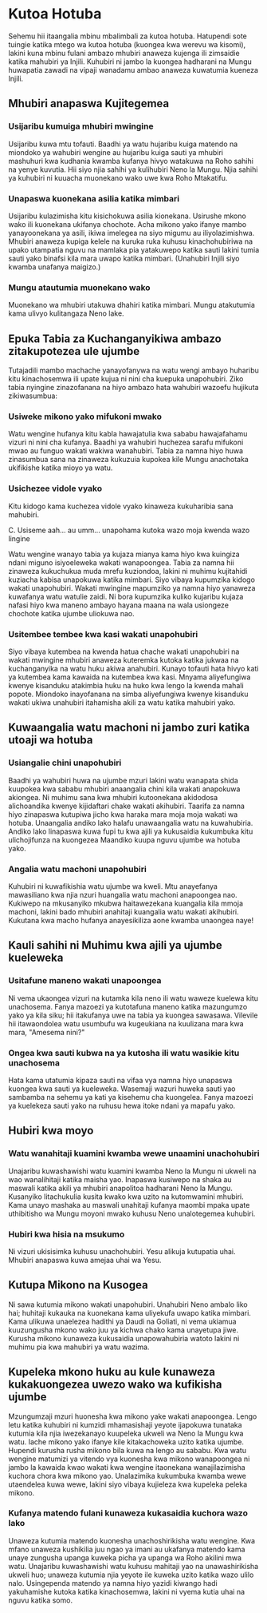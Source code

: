 # Kutoa Hotuba

Sehemu hii itaangalia mbinu mbalimbali za kutoa hotuba. Hatupendi sote tuingie katika mtego wa kutoa hotuba (kuongea kwa werevu wa kisomi), lakini kuna mbinu fulani ambazo mhubiri anaweza kujenga ili zimsaidie katika mahubiri ya Injili. Kuhubiri ni jambo la kuongea hadharani na Mungu huwapatia zawadi na vipaji wanadamu ambao anaweza kuwatumia kueneza Injili. 

## Mhubiri anapaswa Kujitegemea

### Usijaribu kumuiga mhubiri mwingine
 
Usijaribu kuwa mtu tofauti. Baadhi ya watu hujaribu kuiga matendo na miondoko ya wahubiri wengine au hujaribu kuiga sauti ya mhubiri mashuhuri kwa kudhania kwamba kufanya hivyo watakuwa na Roho sahihi na yenye kuvutia. Hii siyo njia sahihi ya kulihubiri Neno la Mungu. Njia sahihi ya kuhubiri ni kuuacha muonekano wako uwe kwa Roho Mtakatifu.

### Unapaswa kuonekana asilia katika mimbari

Usijaribu kulazimisha kitu kisichokuwa asilia kionekana. Usirushe mkono wako ili kuonekana ukifanya chochote. Acha mikono yako ifanye mambo yanayoonekana ya asili, ikiwa imelegea na siyo migumu au iliyolazimishwa. Mhubiri anaweza kupiga kelele na kuruka ruka kuhusu kinachohubiriwa na upako utampatia nguvu na mamlaka pia yatakuwepo katika sauti lakini tumia sauti yako binafsi kila mara uwapo katika mimbari. (Unahubiri Injili siyo kwamba unafanya maigizo.)

### Mungu atautumia muonekano wako
 
Muonekano wa mhubiri utakuwa dhahiri katika mimbari. Mungu atakutumia kama ulivyo kulitangaza Neno lake. 

## Epuka Tabia za Kuchanganyikiwa ambazo zitakupotezea ule ujumbe

Tutajadili mambo machache yanayofanywa na watu wengi ambayo huharibu kitu kinachosemwa ili upate kujua ni nini cha kuepuka unapohubiri. Ziko tabia nyingine zinazofanana na hiyo ambazo hata wahubiri wazoefu hujikuta zikiwasumbua:

### Usiweke mikono yako mifukoni mwako

Watu wengine hufanya kitu kabla hawajatulia kwa sababu hawajafahamu vizuri ni nini cha kufanya. Baadhi ya wahubiri huchezea sarafu mifukoni mwao au funguo wakati wakiwa wanahubiri. Tabia za namna hiyo huwa zinasumbua sana na zinaweza kukuzuia kupokea kile Mungu anachotaka ukifikishe katika mioyo ya watu.

### Usichezee vidole vyako 

Kitu kidogo kama kuchezea vidole vyako kinaweza kukuharibia sana mahubiri.

C. Usiseme aah&hellip; au umm&hellip; unapohama kutoka wazo moja kwenda wazo lingine

Watu wengine wanayo tabia ya kujaza mianya kama hiyo kwa kuingiza ndani miguno isiyoeleweka wakati wanapoongea. Tabia za namna hii zinaweza kukuchukua muda mrefu kuziondoa, lakini ni muhimu kujitahidi kuziacha kabisa unapokuwa katika mimbari. Siyo vibaya kupumzika kidogo wakati unapohubiri. Wakati mwingine mapumziko ya namna hiyo yanaweza kuwafanya watu watulie zaidi. Ni bora kupumzika kuliko kujaribu kujaza nafasi hiyo kwa maneno ambayo hayana maana na wala usiongeze chochote katika ujumbe uliokuwa nao.

### Usitembee tembee kwa kasi wakati unapohubiri 

Siyo vibaya kutembea na kwenda hatua chache wakati unapohubiri na wakati mwingine mhubiri anaweza kuteremka kutoka katika jukwaa na kuchanganyika na watu huku akiwa anahubiri. Kunayo tofauti hata hivyo kati ya kutembea kama kawaida na kutembea kwa kasi. Mnyama aliyefungiwa kwenye kisanduku atakimbia huku na huko kwa lengo la kwenda mahali popote. Miondoko inayofanana na simba aliyefungiwa kwenye kisanduku wakati ukiwa unahubiri itahamisha akili za watu katika mahubiri yako. 	

## Kuwaangalia watu machoni ni jambo zuri katika utoaji wa hotuba

### Usiangalie chini unapohubiri
 
Baadhi ya wahubiri huwa na ujumbe mzuri lakini watu wanapata shida kuupokea kwa sababu mhubiri anaangalia chini kila wakati anapokuwa akiongea. Ni muhimu sana kwa mhubiri kutoonekana akidodosa alichoandika kwenye kijidaftari chake wakati akihubiri. Taarifa za namna hiyo zinapaswa kutupiwa jicho kwa haraka mara moja moja wakati wa hotuba. Unaangalia andiko lako halafu unawaangalia watu na kuwahubiria. Andiko lako linapaswa kuwa fupi tu kwa ajili ya kukusaidia kukumbuka kitu ulichojifunza na kuongezea Maandiko kuupa nguvu ujumbe wa hotuba yako. 

### Angalia watu machoni unapohubiri
 
Kuhubiri ni kuwafikishia watu ujumbe wa kweli. Mtu anayefanya mawasiliano kwa njia nzuri huangalia watu machoni anapoongea nao. Kukiwepo na mkusanyiko mkubwa haitawezekana kuangalia kila mmoja machoni, lakini bado mhubiri anahitaji kuangalia watu wakati akihubiri. Kukutana kwa macho hufanya anayesikiliza aone kwamba unaongea naye!
	
## Kauli sahihi ni Muhimu kwa ajili ya ujumbe kueleweka
			
### Usitafune maneno wakati unapoongea
 
Ni vema ukaongea vizuri na kutamka kila neno ili watu waweze kuelewa kitu unachosema. Fanya mazoezi ya kutotafuna maneno katika mazungumzo yako ya kila siku; hii itakufanya uwe na tabia ya kuongea sawasawa. Vilevile hii itawaondolea watu usumbufu wa kugeukiana na kuulizana mara kwa mara, &quot;Amesema nini?&quot;

### Ongea kwa sauti kubwa na ya kutosha ili watu wasikie kitu unachosema

Hata kama utatumia kipaza sauti na vifaa vya namna hiyo unapaswa kuongea kwa sauti ya kueleweka. Wasemaji wazuri huweka sauti yao sambamba na sehemu ya kati ya kisehemu cha kuongelea. Fanya mazoezi ya kuelekeza sauti yako na ruhusu hewa itoke ndani ya mapafu yako.
 
## Hubiri kwa moyo

### Watu wanahitaji kuamini kwamba wewe unaamini unachohubiri
 
Unajaribu kuwashawishi watu kuamini kwamba Neno la Mungu ni ukweli na wao wanalihitaji katika maisha yao. Inapaswa kusiwepo na shaka au maswali katika akili ya mhubiri anapolitoa hadharani Neno la Mungu. Kusanyiko litachukulia kusita kwako kwa uzito na kutomwamini mhubiri. Kama unayo mashaka au maswali unahitaji kufanya maombi mpaka upate uthibitisho wa Mungu moyoni mwako kuhusu Neno unalotegemea kuhubiri.

### Hubiri kwa hisia na msukumo
 
Ni vizuri ukisisimka kuhusu unachohubiri. Yesu alikuja kutupatia uhai. Mhubiri anapaswa kuwa amejaa uhai wa Yesu.
 
## Kutupa Mikono na Kusogea

Ni sawa kutumia mikono wakati unapohubiri. Unahubiri Neno ambalo liko hai; huhitaji kukauka na kuonekana kama uliyekufa uwapo katika mimbari. Kama ulikuwa unaelezea hadithi ya Daudi na Goliati, ni vema ukiamua kuuzungusha mkono wako juu ya kichwa chako kama unayetupa jiwe. Kurusha mikono kunaweza kukusaidia unapowahubiria watoto lakini ni muhimu pia kwa mahubiri ya watu wazima.

## Kupeleka mkono huku au kule kunaweza kukakuongezea uwezo wako wa kufikisha ujumbe
 
Mzungumzaji mzuri huonesha kwa mikono yake wakati anapoongea. Lengo letu katika kuhubiri ni kumzidi mhamasishaji yeyote ijapokuwa tunataka kutumia kila njia iwezekanayo kuupeleka ukweli wa Neno la Mungu kwa watu. Iache mikono yako ifanye kile kitakachoweka uzito katika ujumbe. Hupendi kurusha rusha mikono bila kuwa na lengo au sababu. Kwa watu wengine matumizi ya vitendo vya kuonesha kwa mikono wanapoongea ni jambo la kawaida kwao wakati kwa wengine itaonekana wanajilazimisha kuchora chora kwa mikono yao. Unalazimika kukumbuka kwamba wewe utaendelea kuwa wewe, lakini siyo vibaya kujieleza kwa kupeleka peleka mikono. 

### Kufanya matendo fulani kunaweza kukasaidia kuchora wazo lako
 
Unaweza kutumia matendo kuonesha unachoshirikisha watu wengine. Kwa mfano unaweza kushikilia juu ngao ya imani au ukafanya matendo kama unaye zungusha upanga kuweka picha ya upanga wa Roho akilini mwa watu. Unajaribu kuwashawishi watu kuhusu mahitaji yao na unawashirikisha ukweli huo; unaweza kutumia njia yeyote ile kuweka uzito katika wazo ulilo nalo. Usingependa matendo ya namna hiyo yazidi kiwango hadi yakuhamishe kutoka katika kinachosemwa, lakini ni vyema kutia uhai na nguvu katika somo. 